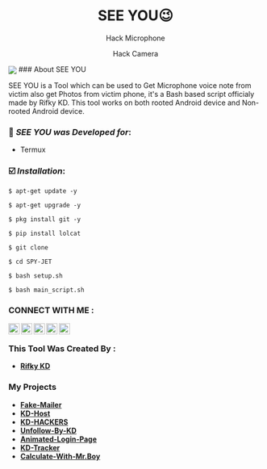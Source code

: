 <h1 align="center">SEE YOU😉</h1>
<p align="center">
     Hack Microphone  </p>
<p align="center">    
     Hack Camera  
      </p>
<img align="center" src="KD.jpeg"/>
   ### About SEE YOU


SEE YOU is a Tool which can be used to Get Microphone voice note from victim also get Photos from victim phone, it's a Bash based script officialy made by Rifky KD. This tool works on both rooted Android device and Non-rooted Android device.

   ### 🎯 ***SEE YOU was Developed for***:

* Termux

### ☑️ ***Installation***:

```
$ apt-get update -y
```
```
$ apt-get upgrade -y
```
```
$ pkg install git -y
```
```
$ pip install lolcat
```
```
$ git clone 
```
```
$ cd SPY-JET
```
```
$ bash setup.sh
```
```
$ bash main_script.sh
```
### CONNECT WITH ME :
<a href="https://twitter.com/Rifky54641898">
  <img align="left" alt="Rifky KD| Twitter" width="22px" src="https://cdn.jsdelivr.net/npm/simple-icons@v3/icons/twitter.svg" target="blank"/>
</a>
<a href="https://www.instagram.com/rifky__kd/">
  <img align="left" alt="Instagram" width="22px" src="https://cdn.jsdelivr.net/npm/simple-icons@v3/icons/instagram.svg" target="blank"/>
</a>
<a href="https://github.com/rifkykd">
  <img align="left" alt="GitHub" width="22px" src="https://cdn.jsdelivr.net/npm/simple-icons@3.5.0/icons/github.svg" target="blank"/>
</a>
<a href="href="https://www.tiktok.com/@rifky_kd?lang=en ">
  <img align="left" alt="TikTok" width="22px" src="https://cdn.jsdelivr.net/npm/simple-icons@3.5.0/icons/tiktok.svg" target="blank"/>
</a>

                                                                                                                    
 <a href="https://www.youtube.com/channel/UCFu0H_KJJG_JiHH-8JOWjOA" target="blank">
  <img align="left" alt="Youtube" width="22px" src="https://cdn.jsdelivr.net/npm/simple-icons@3.5.0/icons/youtube.svg"  />
</a>

<br>


### This Tool Was Created By :

- [**Rifky KD**](https://github.com/rifkykd)


### My Projects
- [**Fake-Mailer**](https://github.com/rifkykd/Fake-Mailer)
- [**KD-Host**](https://github.com/rifkykd/KD-Host)
- [**KD-HACKERS**](https://github.com/rifkykd/KD-HACKERS)
- [**Unfollow-By-KD**](https://github.com/rifkykd/Unfollow-By-KD)
- [**Animated-Login-Page**](https://github.com/rifkykd/Animated-Login-Page)
- [**KD-Tracker**](https://github.com/rifkykd/KD-Tracker)
- [**Calculate-With-Mr.Boy**](https://github.com/rifkykd/Calculate-With-Mr.Boy)

